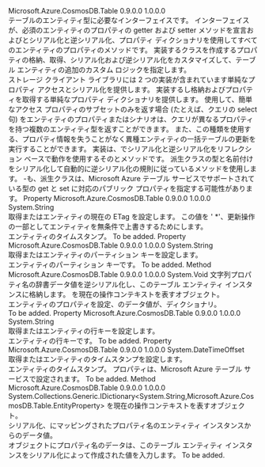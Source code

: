 <Type Name="ITableEntity" FullName="Microsoft.Azure.CosmosDB.Table.ITableEntity">
  <TypeSignature Language="C#" Value="public interface ITableEntity" />
  <TypeSignature Language="ILAsm" Value=".class public interface auto ansi abstract ITableEntity" />
  <TypeSignature Language="DocId" Value="T:Microsoft.Azure.CosmosDB.Table.ITableEntity" />
  <TypeSignature Language="VB.NET" Value="Public Interface ITableEntity" />
  <TypeSignature Language="F#" Value="type ITableEntity = interface" />
  <AssemblyInfo>
    <AssemblyName>Microsoft.Azure.CosmosDB.Table</AssemblyName>
    <AssemblyVersion>0.9.0.0</AssemblyVersion>
    <AssemblyVersion>1.0.0.0</AssemblyVersion>
  </AssemblyInfo>
  <Interfaces />
  <Docs>
    <summary>
            テーブルのエンティティ型に必要なインターフェイスです。 <see cref="T:Microsoft.Azure.CosmosDB.Table.ITableEntity" />インターフェイスが、必須のエンティティのプロパティの getter および setter メソッドを宣言および<see cref="M:Microsoft.Azure.CosmosDB.Table.ITableEntity.ReadEntity(System.Collections.Generic.IDictionary{System.String,Microsoft.Azure.CosmosDB.Table.EntityProperty},Microsoft.Azure.Storage.OperationContext)" />と<see cref="M:Microsoft.Azure.CosmosDB.Table.ITableEntity.WriteEntity(Microsoft.Azure.Storage.OperationContext)" />シリアル化と逆シリアル化、プロパティ ディクショナリを使用してすべてのエンティティのプロパティのメソッドです。 実装するクラスを作成する<see cref="T:Microsoft.Azure.CosmosDB.Table.ITableEntity" />プロパティの格納、取得、シリアル化および逆シリアル化をカスタマイズして、テーブル エンティティの追加のカスタム ロジックを指定します。
            </summary>
    <remarks>
      <para>ストレージ クライアント ライブラリには 2 つの実装が含まれています<see cref="T:Microsoft.Azure.CosmosDB.Table.ITableEntity" />単純なプロパティ アクセスとシリアル化を提供します。</para>
      <para>
        <see cref="T:Microsoft.Azure.CosmosDB.Table.DynamicTableEntity" />実装する<see cref="T:Microsoft.Azure.CosmosDB.Table.ITableEntity" />し格納およびプロパティを取得する単純なプロパティ ディクショナリを提供します。 使用して、<see cref="T:Microsoft.Azure.CosmosDB.Table.DynamicTableEntity" />簡単なアクセス プロパティのサブセットのみを返す場合 (たとえば、クエリの select 句) をエンティティのプロパティまたはシナリオは、クエリが異なるプロパティを持つ複数のエンティティ型を返すことができます。 また、この種類を使用する、プロパティ情報を失うことがなく異種エンティティの一括テーブルの更新を実行することができます。</para>
      <para>
        <see cref="T:Microsoft.Azure.CosmosDB.Table.TableEntity" />実装は、<see cref="T:Microsoft.Azure.CosmosDB.Table.ITableEntity" />でシリアル化と逆シリアル化をリフレクション ベースで動作を使用するその<see cref="M:Microsoft.Azure.CosmosDB.Table.TableEntity.ReadEntity(System.Collections.Generic.IDictionary{System.String,Microsoft.Azure.CosmosDB.Table.EntityProperty},Microsoft.Azure.Storage.OperationContext)" />と<see cref="M:Microsoft.Azure.CosmosDB.Table.TableEntity.WriteEntity(Microsoft.Azure.Storage.OperationContext)" />メソッドです。 
            <see cref="T:Microsoft.Azure.CosmosDB.Table.TableEntity" />派生クラスの型と名前付けをシリアル化して自動的に逆シリアル化の規則に従っているメソッドを使用します。 <see cref="T:Microsoft.Azure.CosmosDB.Table.TableEntity" />-も、派生クラスは、Microsoft Azure テーブル サービスでサポートされている型の get と set に対応のパブリック プロパティを指定する可能性があります。</para>
    </remarks>
  </Docs>
  <Members>
    <Member MemberName="ETag">
      <MemberSignature Language="C#" Value="public string ETag { get; set; }" />
      <MemberSignature Language="ILAsm" Value=".property instance string ETag" />
      <MemberSignature Language="DocId" Value="P:Microsoft.Azure.CosmosDB.Table.ITableEntity.ETag" />
      <MemberSignature Language="VB.NET" Value="Public Property ETag As String" />
      <MemberSignature Language="F#" Value="member this.ETag : string with get, set" Usage="Microsoft.Azure.CosmosDB.Table.ITableEntity.ETag" />
      <MemberType>Property</MemberType>
      <AssemblyInfo>
        <AssemblyName>Microsoft.Azure.CosmosDB.Table</AssemblyName>
        <AssemblyVersion>0.9.0.0</AssemblyVersion>
        <AssemblyVersion>1.0.0.0</AssemblyVersion>
      </AssemblyInfo>
      <ReturnValue>
        <ReturnType>System.String</ReturnType>
      </ReturnValue>
      <Docs>
        <summary>
            取得またはエンティティの現在の ETag を設定します。  この値を ' *'、更新操作の一部としてエンティティを無条件で上書きするためにします。
            </summary>
        <value>エンティティのタイムスタンプ。</value>
        <remarks>To be added.</remarks>
      </Docs>
    </Member>
    <Member MemberName="PartitionKey">
      <MemberSignature Language="C#" Value="public string PartitionKey { get; set; }" />
      <MemberSignature Language="ILAsm" Value=".property instance string PartitionKey" />
      <MemberSignature Language="DocId" Value="P:Microsoft.Azure.CosmosDB.Table.ITableEntity.PartitionKey" />
      <MemberSignature Language="VB.NET" Value="Public Property PartitionKey As String" />
      <MemberSignature Language="F#" Value="member this.PartitionKey : string with get, set" Usage="Microsoft.Azure.CosmosDB.Table.ITableEntity.PartitionKey" />
      <MemberType>Property</MemberType>
      <AssemblyInfo>
        <AssemblyName>Microsoft.Azure.CosmosDB.Table</AssemblyName>
        <AssemblyVersion>0.9.0.0</AssemblyVersion>
        <AssemblyVersion>1.0.0.0</AssemblyVersion>
      </AssemblyInfo>
      <ReturnValue>
        <ReturnType>System.String</ReturnType>
      </ReturnValue>
      <Docs>
        <summary>
            取得またはエンティティのパーティション キーを設定します。
            </summary>
        <value>エンティティのパーティション キーです。</value>
        <remarks>To be added.</remarks>
      </Docs>
    </Member>
    <Member MemberName="ReadEntity">
      <MemberSignature Language="C#" Value="public void ReadEntity (System.Collections.Generic.IDictionary&lt;string,Microsoft.Azure.CosmosDB.Table.EntityProperty&gt; properties, Microsoft.Azure.Storage.OperationContext operationContext);" />
      <MemberSignature Language="ILAsm" Value=".method public hidebysig newslot virtual instance void ReadEntity(class System.Collections.Generic.IDictionary`2&lt;string, class Microsoft.Azure.CosmosDB.Table.EntityProperty&gt; properties, class Microsoft.Azure.Storage.OperationContext operationContext) cil managed" />
      <MemberSignature Language="DocId" Value="M:Microsoft.Azure.CosmosDB.Table.ITableEntity.ReadEntity(System.Collections.Generic.IDictionary{System.String,Microsoft.Azure.CosmosDB.Table.EntityProperty},Microsoft.Azure.Storage.OperationContext)" />
      <MemberSignature Language="F#" Value="abstract member ReadEntity : System.Collections.Generic.IDictionary&lt;string, Microsoft.Azure.CosmosDB.Table.EntityProperty&gt; * Microsoft.Azure.Storage.OperationContext -&gt; unit" Usage="iTableEntity.ReadEntity (properties, operationContext)" />
      <MemberType>Method</MemberType>
      <AssemblyInfo>
        <AssemblyName>Microsoft.Azure.CosmosDB.Table</AssemblyName>
        <AssemblyVersion>0.9.0.0</AssemblyVersion>
        <AssemblyVersion>1.0.0.0</AssemblyVersion>
      </AssemblyInfo>
      <ReturnValue>
        <ReturnType>System.Void</ReturnType>
      </ReturnValue>
      <Parameters>
        <Parameter Name="properties" Type="System.Collections.Generic.IDictionary&lt;System.String,Microsoft.Azure.CosmosDB.Table.EntityProperty&gt;" />
        <Parameter Name="operationContext" Type="Microsoft.Azure.Storage.OperationContext" />
      </Parameters>
      <Docs>
        <param name="properties">文字列プロパティ名の辞書<see cref="T:Microsoft.Azure.CosmosDB.Table.EntityProperty" />データ値を逆シリアル化し、このテーブル エンティティ インスタンスに格納します。</param>
        <param name="operationContext"><see cref="T:Microsoft.Azure.Storage.OperationContext" />を現在の操作コンテキストを表すオブジェクト。</param>
        <summary>
            エンティティのプロパティを設定、<see cref="T:Microsoft.Azure.CosmosDB.Table.EntityProperty" />のデータ値が、<paramref name="properties" />ディクショナリ。 
            </summary>
        <remarks>To be added.</remarks>
      </Docs>
    </Member>
    <Member MemberName="RowKey">
      <MemberSignature Language="C#" Value="public string RowKey { get; set; }" />
      <MemberSignature Language="ILAsm" Value=".property instance string RowKey" />
      <MemberSignature Language="DocId" Value="P:Microsoft.Azure.CosmosDB.Table.ITableEntity.RowKey" />
      <MemberSignature Language="VB.NET" Value="Public Property RowKey As String" />
      <MemberSignature Language="F#" Value="member this.RowKey : string with get, set" Usage="Microsoft.Azure.CosmosDB.Table.ITableEntity.RowKey" />
      <MemberType>Property</MemberType>
      <AssemblyInfo>
        <AssemblyName>Microsoft.Azure.CosmosDB.Table</AssemblyName>
        <AssemblyVersion>0.9.0.0</AssemblyVersion>
        <AssemblyVersion>1.0.0.0</AssemblyVersion>
      </AssemblyInfo>
      <ReturnValue>
        <ReturnType>System.String</ReturnType>
      </ReturnValue>
      <Docs>
        <summary>
            取得またはエンティティの行キーを設定します。
            </summary>
        <value>エンティティの行キーです。</value>
        <remarks>To be added.</remarks>
      </Docs>
    </Member>
    <Member MemberName="Timestamp">
      <MemberSignature Language="C#" Value="public DateTimeOffset Timestamp { get; set; }" />
      <MemberSignature Language="ILAsm" Value=".property instance valuetype System.DateTimeOffset Timestamp" />
      <MemberSignature Language="DocId" Value="P:Microsoft.Azure.CosmosDB.Table.ITableEntity.Timestamp" />
      <MemberSignature Language="VB.NET" Value="Public Property Timestamp As DateTimeOffset" />
      <MemberSignature Language="F#" Value="member this.Timestamp : DateTimeOffset with get, set" Usage="Microsoft.Azure.CosmosDB.Table.ITableEntity.Timestamp" />
      <MemberType>Property</MemberType>
      <AssemblyInfo>
        <AssemblyName>Microsoft.Azure.CosmosDB.Table</AssemblyName>
        <AssemblyVersion>0.9.0.0</AssemblyVersion>
        <AssemblyVersion>1.0.0.0</AssemblyVersion>
      </AssemblyInfo>
      <ReturnValue>
        <ReturnType>System.DateTimeOffset</ReturnType>
      </ReturnValue>
      <Docs>
        <summary>
            取得またはエンティティのタイムスタンプを設定します。
            </summary>
        <value>エンティティのタイムスタンプ。 プロパティは、Microsoft Azure テーブル サービスで設定されます。</value>
        <remarks>To be added.</remarks>
      </Docs>
    </Member>
    <Member MemberName="WriteEntity">
      <MemberSignature Language="C#" Value="public System.Collections.Generic.IDictionary&lt;string,Microsoft.Azure.CosmosDB.Table.EntityProperty&gt; WriteEntity (Microsoft.Azure.Storage.OperationContext operationContext);" />
      <MemberSignature Language="ILAsm" Value=".method public hidebysig newslot virtual instance class System.Collections.Generic.IDictionary`2&lt;string, class Microsoft.Azure.CosmosDB.Table.EntityProperty&gt; WriteEntity(class Microsoft.Azure.Storage.OperationContext operationContext) cil managed" />
      <MemberSignature Language="DocId" Value="M:Microsoft.Azure.CosmosDB.Table.ITableEntity.WriteEntity(Microsoft.Azure.Storage.OperationContext)" />
      <MemberSignature Language="F#" Value="abstract member WriteEntity : Microsoft.Azure.Storage.OperationContext -&gt; System.Collections.Generic.IDictionary&lt;string, Microsoft.Azure.CosmosDB.Table.EntityProperty&gt;" Usage="iTableEntity.WriteEntity operationContext" />
      <MemberType>Method</MemberType>
      <AssemblyInfo>
        <AssemblyName>Microsoft.Azure.CosmosDB.Table</AssemblyName>
        <AssemblyVersion>0.9.0.0</AssemblyVersion>
        <AssemblyVersion>1.0.0.0</AssemblyVersion>
      </AssemblyInfo>
      <ReturnValue>
        <ReturnType>System.Collections.Generic.IDictionary&lt;System.String,Microsoft.Azure.CosmosDB.Table.EntityProperty&gt;</ReturnType>
      </ReturnValue>
      <Parameters>
        <Parameter Name="operationContext" Type="Microsoft.Azure.Storage.OperationContext" />
      </Parameters>
      <Docs>
        <param name="operationContext"><see cref="T:Microsoft.Azure.Storage.OperationContext" />を現在の操作コンテキストを表すオブジェクト。</param>
        <summary>
            シリアル化、<see cref="T:System.Collections.Generic.IDictionary`2" />にマッピングされたプロパティ名の<see cref="T:Microsoft.Azure.CosmosDB.Table.EntityProperty" />エンティティ インスタンスからのデータ値。
            </summary>
        <returns><see cref="T:System.Collections.Generic.IDictionary`2" />オブジェクトにプロパティ名の<see cref="T:Microsoft.Azure.CosmosDB.Table.EntityProperty" />データは、このテーブル エンティティ インスタンスをシリアル化によって作成された値を入力します。</returns>
        <remarks>To be added.</remarks>
      </Docs>
    </Member>
  </Members>
</Type>